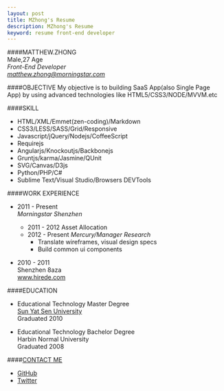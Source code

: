 ```yaml
---
layout: post
title: MZhong's Resume
description: MZhong's Resume
keyword: resume front-end developer
---
```

      

####MATTHEW.ZHONG  
Male,27 Age    
*Front-End Developer*    
*matthew.zhong@morningstar.com* 


####OBJECTIVE
My objective is to building SaaS App(also Single Page App) by using advanced technologies like HTML5/CSS3/NODE/MVVM.etc

####SKILL  
+ HTML/XML/Emmet(zen-coding)/Markdown   
+ CSS3/LESS/SASS/Grid/Responsive   
+ Javascript/jQuery/Nodejs/CoffeeScript    
+ Requirejs   
+ Angularjs/Knockoutjs/Backbonejs        
+ Gruntjs/karma/Jasmine/QUnit  
+ SVG/Canvas/D3js    
+ Python/PHP/C#
+ Sublime Text/Visual Studio/Browsers DEVTools   
  
####WORK EXPERIENCE  
+ 2011 - Present    
*Morningstar Shenzhen*    
    * 2011 - 2012 Asset Allocation
    * 2012 - Present  *Mercury/Manager Research*     
        + Translate wireframes, visual design specs   
        + Build common ui components     

+ 2010 - 2011  
Shenzhen 8aza  
www.hirede.com     

####EDUCATION   
+ Educational Technology Master Degree     
[Sun Yat Sen University](http://www.sysu.edu.cn/)  
Graduated 2010   

+ Educational Technology Bachelor Degree    
Harbin Normal University     
Graduated 2008    

####[CONTACT ME](http://flowerszhong.github.io/contact.html)    
+ [GitHub](https://flowerszhong.github.com)     
+ [Twitter](https://twitter.com/flowerszhong)   

